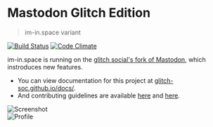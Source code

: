 # Mastodon Glitch Edition
> im-in.space variant

[![Build Status](https://img.shields.io/travis/im-in-space/mastodon.svg)](https://travis-ci.org/im-in-space/mastodon)
[![Code Climate](https://img.shields.io/codeclimate/maintainability/im-in-space/mastodon.svg)](https://codeclimate.com/github/im-in-space/mastodon)

im-in.space is running on the [glitch social's fork of Mastodon](https://github.com/glitch-soc/mastodon), which instroduces new features.

- You can view documentation for this project at [glitch-soc.github.io/docs/](https://glitch-soc.github.io/docs/).
- And contributing guidelines are available [here](CONTRIBUTING.md) and [here](https://glitch-soc.github.io/docs/contributing/).

![Screenshot](https://i.imgur.com/0Ard81C.png)  
![Profile](https://i.imgur.com/mVuL75n.png)

